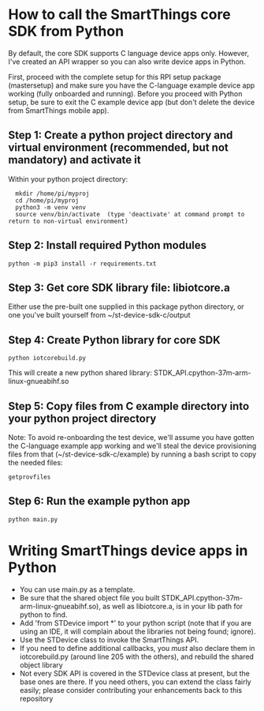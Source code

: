 # How to call the SmartThings core SDK from Python

By default, the core SDK supports C language device apps only.  However, I've created an API wrapper so you can also write device apps in Python.

First, proceed with the complete setup for this RPI setup package (mastersetup) and make sure you have the C-language example device app working (fully onboarded and running).
Before you proceed with Python setup, be sure to exit the C example device app (but don't delete the device from SmartThings mobile app).

## Step 1: Create a python project directory and virtual environment (recommended, but not mandatory) and activate it
Within your python project directory:
```
  mkdir /home/pi/myproj
  cd /home/pi/myproj
  python3 -m venv venv
  source venv/bin/activate  (type 'deactivate' at command prompt to return to non-virtual environment)
```
## Step 2: Install required Python modules
```
python -m pip3 install -r requirements.txt
```
## Step 3: Get core SDK library file: libiotcore.a
Either use the pre-built one supplied in this package python directory, or one you've built yourself from ~/st-device-sdk-c/output

## Step 4: Create Python library for core SDK
```
python iotcorebuild.py
```
This will create a new python shared library: STDK_API.cpython-37m-arm-linux-gnueabihf.so

## Step 5: Copy files from C example directory into your python project directory
Note: To avoid re-onboarding the test device, we'll assume you have gotten the C-language example app working and we'll steal the device provisioning files from that (~/st-device-sdk-c/example) by running a bash script to copy the needed files:
```
getprovfiles
```

## Step 6: Run the example python app
```
python main.py
```


# Writing SmartThings device apps in Python
- You can use main.py as a template.  
- Be sure that the shared object file you built STDK_API.cpython-37m-arm-linux-gnueabihf.so), as well as libiotcore.a, is in your lib path for python to find.
- Add 'from STDevice import \*' to your python script (note that if you are using an IDE, it will complain about the libraries not being found; ignore).
- Use the STDevice class to invoke the SmartThings API.
- If you need to define additional callbacks, you *must* also declare them in iotcorebuild.py (around line 205 with the others), and rebuild the shared object library
- Not every SDK API is covered in the STDevice class at present, but the base ones are there.  If you need others, you can extend the class fairly easily; please consider contributing your enhancements back to this repository
